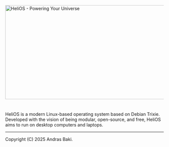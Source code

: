 <img width="2000" height="300" alt="HeliOS - Powering Your Universe" src="https://github.com/user-attachments/assets/f5a59632-12b4-4b1b-aeef-af344cb6383f" />

#
HeliOS is a modern Linux-based operating system based on Debian Trixie. Developed with the vision of being modular, open-source, and free, HeliOS aims to run on desktop computers and laptops.

---
Copyright (C) 2025 Andras Baki.
